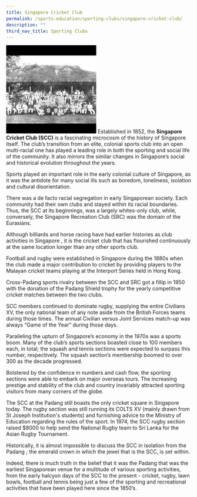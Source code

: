 ```yaml
---
title: Singapore Cricket Club
permalink: /sports-education/sporting-clubs/singapore-cricket-club/
description: ""
third_nav_title: Sporting Clubs
---
```

![Singapore Cricket Club](/images/Sport%20Education/Sporting%20Clubs/SingaporeCricketClub.jpeg)
Established in 1852, the **Singapore Cricket Club (SCC)** is a fascinating microcosm of the history of Singapore itself. The club’s transition from an elite, colonial sports club into an open multi-racial one has played a leading role in both the sporting and social life of the community. It also mirrors the similar changes in Singapore’s social and historical evolution throughout the years.
  
Sports played an important role in the early colonial culture of Singapore, as it was the antidote for many social ills such as boredom, loneliness, isolation and cultural disorientation.
  
There was a de facto racial segregation in early Singaporean society. Each community had their own clubs and stayed within its racial boundaries. Thus, the SCC at its beginnings, was a largely whites-only club, while, conversely, the Singapore Recreation Club (SRC) was the domain of the Eurasians.
  
Although billiards and horse racing have had earlier histories as club activities in Singapore , it is the cricket club that has flourished continuously at the same location longer than any other sports club.  
  
Football and rugby were established in Singapore during the 1880s when the club made a major contribution to cricket by providing players to the Malayan cricket teams playing at the Interport Series held in Hong Kong.
  
Cross-Padang sports rivalry between the SCC and SRC got a fillip in 1950 with the donation of the Padang Shield trophy for the yearly competitive cricket matches between the two clubs. 
  
SCC members continued to dominate rugby, supplying the entire Civilians XV, the only national team of any note aside from the British Forces teams during those times. The annual Civilian versus Joint Services match-up was always “Game of the Year” during those days.
  
Paralleling the upturn of Singapore’s economy in the 1970s was a sports boom. Many of the club’s sports sections boasted close to 100 members each, in total; the squash and tennis sections were expected to surpass this number, respectively. The squash section’s membership boomed to over 300 as the decade progressed. 
  
Bolstered by the confidence in numbers and cash flow, the sporting sections were able to embark on major overseas tours. The increasing prestige and stability of the club and country invariably attracted sporting visitors from many corners of the globe.  
  
The SCC at the Padang still boasts the only cricket square in Singapore today. The rugby section was still running its COLTS XV (mainly drawn from St Joseph Institution's students) and furnishing advice to the Ministry of Education regarding the rules of the sport. In 1974, the SCC rugby section raised $8000 to help send the National Rugby team to Sri Lanka for the Asian Rugby Tournament.  
  
Historically, it is almost impossible to discuss the SCC in isolation from the Padang ; the emerald crown in which the jewel that is the SCC, is set within.  
  
Indeed, there is much truth in the belief that it was the Padang that was the earliest Singaporean venue for a multitude of various sporting activities, from the early halcyon days of the SCC to the present - cricket, rugby, lawn bowls, football and tennis being just a few of the sporting and recreational activities that have been played here since the 1850‘s.